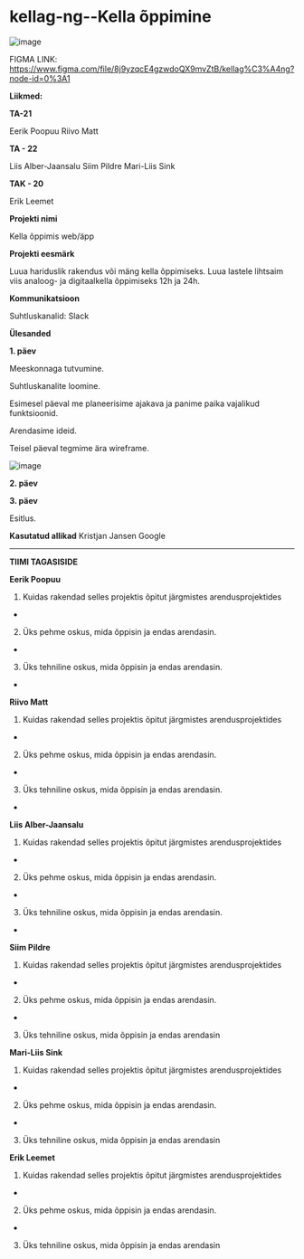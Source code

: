 # kellag-ng--Kella õppimine
![image](https://github.com/Eerikpoopuu/kellagang/blob/main/Kella%20%C3%B5ppe%20idee%20tahvel.jpg?raw=true)
 
FIGMA LINK: https://www.figma.com/file/8j9yzqcE4gzwdoQX9mvZtB/kellag%C3%A4ng?node-id=0%3A1


**Liikmed:**

**TA-21**

Eerik Poopuu
Riivo Matt

**TA - 22**

Liis Alber-Jaansalu
Siim Pildre
Mari-Liis Sink

**TAK - 20**

Erik Leemet

**Projekti nimi** 

Kella õppimis web/äpp 

**Projekti eesmärk**

Luua hariduslik rakendus või mäng kella õppimiseks. Luua lastele lihtsaim viis analoog- ja digitaalkella õppimiseks 12h ja 24h. 

**Kommunikatsioon**

Suhtluskanalid: Slack

**Ülesanded**

**1. päev**

Meeskonnaga tutvumine.

Suhtluskanalite loomine.

Esimesel päeval me planeerisime ajakava ja panime paika vajalikud funktsioonid. 

Arendasime ideid. 


Teisel päeval tegmime ära wireframe.

![image](https://github.com/Eerikpoopuu/kellagang/blob/main/Kella%20funktsioonide%20loomine.jpg)

**2. päev**



**3. päev**



Esitlus.

**Kasutatud allikad**
Kristjan Jansen 
Google

-----------
**TIIMI TAGASISIDE**


**Eerik Poopuu**

1. Kuidas rakendad selles projektis õpitut järgmistes arendusprojektides
- 

2. Üks pehme oskus, mida õppisin ja endas arendasin.
- 

3. Üks tehniline oskus, mida õppisin ja endas arendasin.
- 

**Riivo Matt**

1. Kuidas rakendad selles projektis õpitut järgmistes arendusprojektides
- 

2. Üks pehme oskus, mida õppisin ja endas arendasin.
- 

3. Üks tehniline oskus, mida õppisin ja endas arendasin.
- 

**Liis Alber-Jaansalu**

1. Kuidas rakendad selles projektis õpitut järgmistes arendusprojektides
- 

2. Üks pehme oskus, mida õppisin ja endas arendasin.
- 

3. Üks tehniline oskus, mida õppisin ja endas arendasin.
-  

**Siim Pildre**

1. Kuidas rakendad selles projektis õpitut järgmistes arendusprojektides
- 

2. Üks pehme oskus, mida õppisin ja endas arendasin.
- 

3. Üks tehniline oskus, mida õppisin ja endas arendasin

**Mari-Liis Sink**

1. Kuidas rakendad selles projektis õpitut järgmistes arendusprojektides
- 

2. Üks pehme oskus, mida õppisin ja endas arendasin.
- 

3. Üks tehniline oskus, mida õppisin ja endas arendasin


**Erik Leemet**

1. Kuidas rakendad selles projektis õpitut järgmistes arendusprojektides
- 

2. Üks pehme oskus, mida õppisin ja endas arendasin.
- 

3. Üks tehniline oskus, mida õppisin ja endas arendasin


